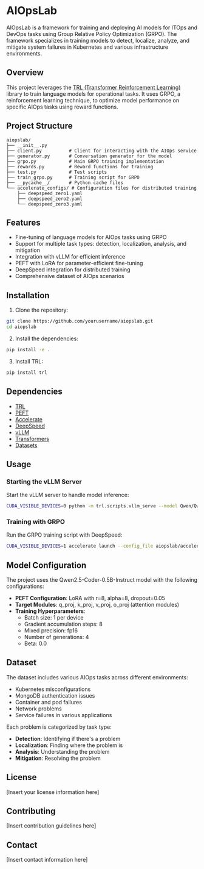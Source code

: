 # AIOpsLab

AIOpsLab is a framework for training and deploying AI models for ITOps and DevOps tasks using Group Relative Policy Optimization (GRPO). The framework specializes in training models to detect, localize, analyze, and mitigate system failures in Kubernetes and various infrastructure environments.

## Overview

This project leverages the [TRL (Transformer Reinforcement Learning)](https://github.com/huggingface/trl) library to train language models for operational tasks. It uses GRPO, a reinforcement learning technique, to optimize model performance on specific AIOps tasks using reward functions.

## Project Structure

```
aiopslab/
├── __init__.py
├── client.py          # Client for interacting with the AIOps service
├── generator.py       # Conversation generator for the model
├── grpo.py            # Main GRPO training implementation
├── rewards.py         # Reward functions for training
├── test.py            # Test scripts
├── train_grpo.py      # Training script for GRPO
├── __pycache__/       # Python cache files
└── accelerate_configs/ # Configuration files for distributed training
    ├── deepspeed_zero1.yaml
    ├── deepspeed_zero2.yaml
    └── deepspeed_zero3.yaml
```

## Features

- Fine-tuning of language models for AIOps tasks using GRPO
- Support for multiple task types: detection, localization, analysis, and mitigation
- Integration with vLLM for efficient inference
- PEFT with LoRA for parameter-efficient fine-tuning
- DeepSpeed integration for distributed training
- Comprehensive dataset of AIOps scenarios

## Installation

1. Clone the repository:
```bash
git clone https://github.com/yourusername/aiopslab.git
cd aiopslab
```

2. Install the dependencies:
```bash
pip install -e .
```

3. Install TRL:
```bash
pip install trl
```

## Dependencies

- [TRL](https://github.com/huggingface/trl)
- [PEFT](https://github.com/huggingface/peft)
- [Accelerate](https://github.com/huggingface/accelerate)
- [DeepSpeed](https://github.com/microsoft/DeepSpeed)
- [vLLM](https://github.com/vllm-project/vllm)
- [Transformers](https://github.com/huggingface/transformers)
- [Datasets](https://github.com/huggingface/datasets)

## Usage

### Starting the vLLM Server

Start the vLLM server to handle model inference:

```bash
CUDA_VISIBLE_DEVICES=0 python -m trl.scripts.vllm_serve --model Qwen/Qwen2.5-Coder-0.5B-Instruct 
```

### Training with GRPO

Run the GRPO training script with DeepSpeed:

```bash
CUDA_VISIBLE_DEVICES=1 accelerate launch --config_file aiopslab/accelerate_configs/deepspeed_zero2.yaml aiopslab/grpo.py
```

## Model Configuration

The project uses the Qwen2.5-Coder-0.5B-Instruct model with the following configurations:

- **PEFT Configuration**: LoRA with r=8, alpha=8, dropout=0.05
- **Target Modules**: q_proj, k_proj, v_proj, o_proj (attention modules)
- **Training Hyperparameters**: 
  - Batch size: 1 per device
  - Gradient accumulation steps: 8
  - Mixed precision: fp16
  - Number of generations: 4
  - Beta: 0.0

## Dataset

The dataset includes various AIOps tasks across different environments:

- Kubernetes misconfigurations
- MongoDB authentication issues
- Container and pod failures
- Network problems
- Service failures in various applications

Each problem is categorized by task type:
- **Detection**: Identifying if there's a problem
- **Localization**: Finding where the problem is
- **Analysis**: Understanding the problem
- **Mitigation**: Resolving the problem

## License

[Insert your license information here]

## Contributing

[Insert contribution guidelines here]

## Contact

[Insert contact information here]